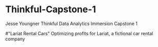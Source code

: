 # Thinkful-Capstone-1
Jesse Youngner
Thinkful Data Analytics Immersion
Capstone 1

#"Lariat Rental Cars"
Optimizing profits for Lariat, a fictional car rental company
